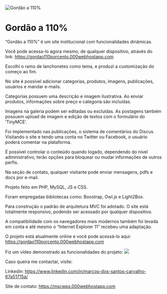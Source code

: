 ![Gordão a 110%](https://raw.githubusercontent.com/Marcos-SCO/gordao110porcento/master/public/img/template/gordao110_logo_300px.png)

# Gordão a 110%

“Gordão a 110%” é um site institucional com funcionalidades dinâmicas.

Você pode acessa-lo agora mesmo, de qualquer dispositivo, através do link:
https://gordao110porcento.000webhostapp.com

Escolhi o ramo de lanchonetes como tema, e produzi a customização do começo ao fim.

No site é possível adicionar categorias, produtos, imagens, publicações, usuários e mandar e-mails.

Categorias possuem uma descrição e imagem ilustrativa.
Ao enviar produtos, informações sobre preço e categoria são incluídas.

Imagens na galeria podem ser editadas ou excluidas.
As postagens também possuem upload de imagem e edição de textos com o formulário do ‘TinyMCE’.

Foi implementado nas publicações, o sistema de comentários do Discus. Visitando o site e tendo uma conta no Twitter ou Facebook, o usuário poderá comentar na plataforma.

É possível controlar o conteúdo quando logado, dependendo do nível administrativo, terão opções para bloquear ou mudar informações de outros perfis.

Na seção de contato, qualquer visitante pode enviar mensagens, pdfs e docs por e-mail.

Projeto feito em PHP, MySQL, JS e CSS.

Foram empregadas bibliotecas como: Boostrap, Owl.js e Light2Box.

Para construção o padrão de arquitetura MVC foi adotado.
O site está totalmente responsivo, podendo ser acessado por qualquer dispositivo.

A compatibilidade com os navegadores mais modernos também foi levada em conta e até mesmo o “Internet Explorer 11” recebeu uma adaptação.

O projeto está atualmente online e você pode acessá-lo aqui: https://gordao110porcento.000webhostapp.com

Fiz um vídeo demonstrado as funcionalidades do projeto:
[![](http://img.youtube.com/vi/5iUX_1nDj3Q/0.jpg)](http://www.youtube.com/watch?v=5iUX_1nDj3Q "")

Caso queira me contactar, visite:

Linkedin: https://www.linkedin.com/in/marcos-dos-santos-carvalho-67a51715a/

Site de contato: https://mscwps.000webhostapp.com
